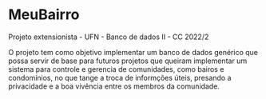 # MeuBairro
Projeto extensionista - UFN - Banco de dados II - CC 2022/2


O projeto tem como objetivo implementar um banco de dados genérico que possa servir de base para futuros projetos que queiram implementar um sistema para controle e gerencia de comunidades, como bairos e condomínios, no que tange a troca de informções úteis, presando a privacidade e a boa vivência entre os membros da comunidade.

